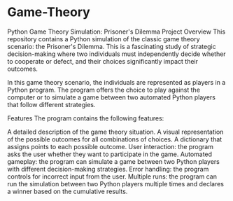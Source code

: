 # Game-Theory

Python Game Theory Simulation: Prisoner's Dilemma
Project Overview
This repository contains a Python simulation of the classic game theory scenario: the Prisoner's Dilemma. This is a fascinating study of strategic decision-making where two individuals must independently decide whether to cooperate or defect, and their choices significantly impact their outcomes.

In this game theory scenario, the individuals are represented as players in a Python program. The program offers the choice to play against the computer or to simulate a game between two automated Python players that follow different strategies.

Features
The program contains the following features:

A detailed description of the game theory situation.
A visual representation of the possible outcomes for all combinations of choices.
A dictionary that assigns points to each possible outcome.
User interaction: the program asks the user whether they want to participate in the game.
Automated gameplay: the program can simulate a game between two Python players with different decision-making strategies.
Error handling: the program controls for incorrect input from the user.
Multiple runs: the program can run the simulation between two Python players multiple times and declares a winner based on the cumulative results.
